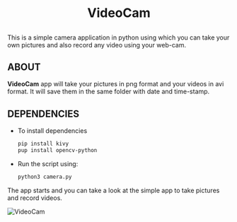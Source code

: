 <h1 align="center"> VideoCam </h1>

<h2 align="right">



</h2>
This is a simple camera application in python using which you can take your own pictures and also record any video using your web-cam.


## __ABOUT__
**VideoCam** app will take your pictures in png format and your videos in avi format. It will save them in the same folder with date and time-stamp.

## __DEPENDENCIES__
- To install dependencies
    ```bash
    pip install kivy
    pup install opencv-python
    ```

- Run the script using:

    ```bash
    python3 camera.py
    ```

The app starts and you can take a look at the simple app to take pictures and record videos.

![VideoCam](https://user-images.githubusercontent.com/59314943/136277847-650f0253-d076-4d81-b493-2b71cb75760b.png)